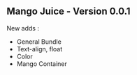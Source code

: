 ## Mango Juice - Version 0.0.1

New adds :
- General Bundle
- Text-align, float
- Color
- Mango Container